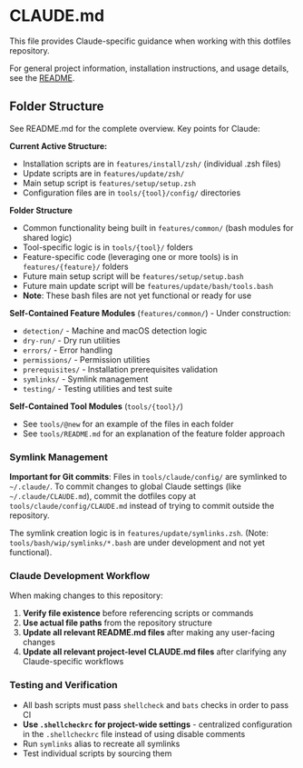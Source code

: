 # CLAUDE.md

This file provides Claude-specific guidance when working with this dotfiles repository.

For general project information, installation instructions, and usage details, see the [README](./README.md).

## Folder Structure

See README.md for the complete overview. Key points for Claude:

**Current Active Structure:**

- Installation scripts are in `features/install/zsh/` (individual .zsh files)
- Update scripts are in `features/update/zsh/`
- Main setup script is `features/setup/setup.zsh`
- Configuration files are in `tools/{tool}/config/` directories

**Folder Structure**

- Common functionality being built in `features/common/` (bash modules for shared logic)
- Tool-specific logic is in `tools/{tool}/` folders
- Feature-specific code (leveraging one or more tools) is in `features/{feature}/` folders
- Future main setup script will be `features/setup/setup.bash`
- Future main update script will be `features/update/bash/tools.bash`
- **Note**: These bash files are not yet functional or ready for use

**Self-Contained Feature Modules** (`features/common/`) - Under construction:

- `detection/` - Machine and macOS detection logic
- `dry-run/` - Dry run utilities
- `errors/` - Error handling
- `permissions/` - Permission utilities
- `prerequisites/` - Installation prerequisites validation
- `symlinks/` - Symlink management
- `testing/` - Testing utilities and test suite

**Self-Contained Tool Modules** (`tools/{tool}/`)

- See `tools/@new` for an example of the files in each folder
- See `tools/README.md` for an explanation of the feature folder approach

### Symlink Management

**Important for Git commits**: Files in `tools/claude/config/` are symlinked to `~/.claude/`. To commit changes to global Claude settings (like `~/.claude/CLAUDE.md`), commit the dotfiles copy at `tools/claude/config/CLAUDE.md` instead of trying to commit outside the repository.

The symlink creation logic is in `features/update/symlinks.zsh`. (Note: `tools/bash/wip/symlinks/*.bash` are under development and not yet functional).

### Claude Development Workflow

When making changes to this repository:

1. **Verify file existence** before referencing scripts or commands
1. **Use actual file paths** from the repository structure
1. **Update all relevant README.md files** after making any user-facing changes
1. **Update all relevant project-level CLAUDE.md files** after clarifying any Claude-specific workflows

### Testing and Verification

- All bash scripts must pass `shellcheck` and `bats` checks in order to pass CI
- **Use `.shellcheckrc` for project-wide settings** - centralized configuration in the `.shellcheckrc` file instead of using disable comments
- Run `symlinks` alias to recreate all symlinks
- Test individual scripts by sourcing them

